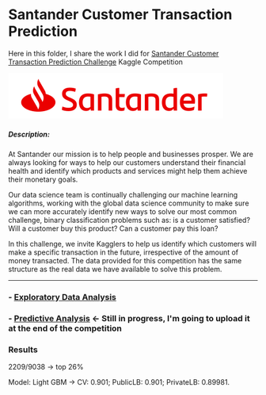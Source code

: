 # Santander Customer Transaction Prediction

Here in this folder, I share the work I did for [Santander Customer Transaction Prediction Challenge](https://www.kaggle.com/c/santander-customer-transaction-prediction) Kaggle Competition

![Santander](https://github.com/FedericoRaimondi/me/blob/master/Santander_Customer_Transaction_Prediction/Exploratory_Data_Analysis/im-wcsanusa-logo-7-19-18.png)

##### _Description:_
At Santander our mission is to help people and businesses prosper. We are always looking for ways to help our customers understand their financial health and identify which products and services might help them achieve their monetary goals.

Our data science team is continually challenging our machine learning algorithms, working with the global data science community to make sure we can more accurately identify new ways to solve our most common challenge, binary classification problems such as: is a customer satisfied? Will a customer buy this product? Can a customer pay this loan?

In this challenge, we invite Kagglers to help us identify which customers will make a specific transaction in the future, irrespective of the amount of money transacted. The data provided for this competition has the same structure as the real data we have available to solve this problem.

-----------

### - [Exploratory Data Analysis](https://github.com/FedericoRaimondi/me/tree/master/Santander_Customer_Transaction_Prediction/Exploratory_Data_Analysis)
### - [Predictive Analysis]() <- Still in progress, I'm going to upload it at the end of the competition

### Results

2209/9038 -> top 26%

Model: Light GBM -> CV: 0.901; PublicLB: 0.901; PrivateLB: 0.89981.

